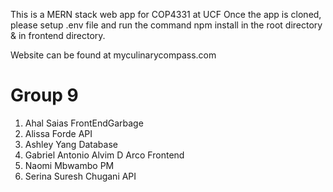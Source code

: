 This is a MERN stack web app for COP4331 at UCF
Once the app is cloned, please setup .env file and run the command npm install in the root directory & in frontend directory.

Website can be found at myculinarycompass.com

# Group 9

1. Ahal Saias FrontEndGarbage
2. Alissa Forde API
3. Ashley Yang Database
4. Gabriel Antonio Alvim D Arco Frontend
5. Naomi Mbwambo PM
6. Serina Suresh Chugani API
